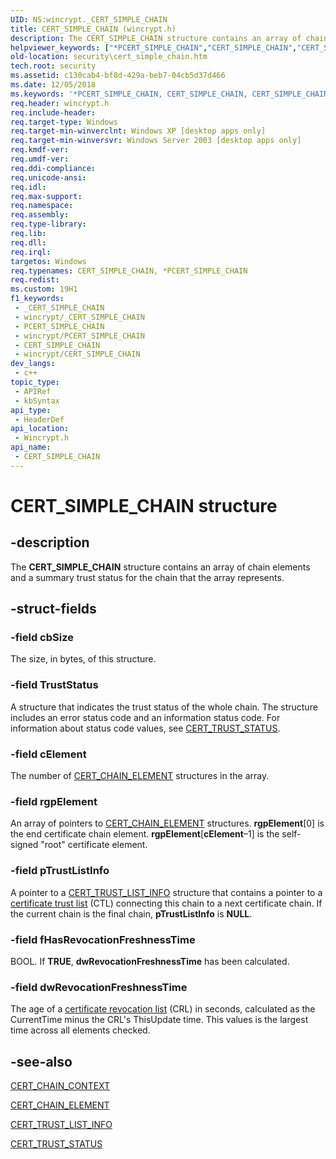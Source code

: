 ```yaml
---
UID: NS:wincrypt._CERT_SIMPLE_CHAIN
title: CERT_SIMPLE_CHAIN (wincrypt.h)
description: The CERT_SIMPLE_CHAIN structure contains an array of chain elements and a summary trust status for the chain that the array represents.
helpviewer_keywords: ["*PCERT_SIMPLE_CHAIN","CERT_SIMPLE_CHAIN","CERT_SIMPLE_CHAIN structure [Security]","PCERT_SIMPLE_CHAIN","PCERT_SIMPLE_CHAIN structure pointer [Security]","_crypto2_cert_simple_chain","security.cert_simple_chain","wincrypt/CERT_SIMPLE_CHAIN","wincrypt/PCERT_SIMPLE_CHAIN"]
old-location: security\cert_simple_chain.htm
tech.root: security
ms.assetid: c130cab4-bf8d-429a-beb7-04cb5d37d466
ms.date: 12/05/2018
ms.keywords: '*PCERT_SIMPLE_CHAIN, CERT_SIMPLE_CHAIN, CERT_SIMPLE_CHAIN structure [Security], PCERT_SIMPLE_CHAIN, PCERT_SIMPLE_CHAIN structure pointer [Security], _crypto2_cert_simple_chain, security.cert_simple_chain, wincrypt/CERT_SIMPLE_CHAIN, wincrypt/PCERT_SIMPLE_CHAIN'
req.header: wincrypt.h
req.include-header: 
req.target-type: Windows
req.target-min-winverclnt: Windows XP [desktop apps only]
req.target-min-winversvr: Windows Server 2003 [desktop apps only]
req.kmdf-ver: 
req.umdf-ver: 
req.ddi-compliance: 
req.unicode-ansi: 
req.idl: 
req.max-support: 
req.namespace: 
req.assembly: 
req.type-library: 
req.lib: 
req.dll: 
req.irql: 
targetos: Windows
req.typenames: CERT_SIMPLE_CHAIN, *PCERT_SIMPLE_CHAIN
req.redist: 
ms.custom: 19H1
f1_keywords:
 - _CERT_SIMPLE_CHAIN
 - wincrypt/_CERT_SIMPLE_CHAIN
 - PCERT_SIMPLE_CHAIN
 - wincrypt/PCERT_SIMPLE_CHAIN
 - CERT_SIMPLE_CHAIN
 - wincrypt/CERT_SIMPLE_CHAIN
dev_langs:
 - c++
topic_type:
 - APIRef
 - kbSyntax
api_type:
 - HeaderDef
api_location:
 - Wincrypt.h
api_name:
 - CERT_SIMPLE_CHAIN
---
```


# CERT_SIMPLE_CHAIN structure


## -description

The <b>CERT_SIMPLE_CHAIN</b> structure contains an array of chain elements and a summary trust status for the chain that the array represents.

## -struct-fields

### -field cbSize

The size, in bytes, of this structure.

### -field TrustStatus

A structure that indicates the trust status of the whole chain. The structure includes an error status code and an information status code. For information about status code values, see <a href="https://docs.microsoft.com/windows/desktop/api/wincrypt/ns-wincrypt-cert_trust_status">CERT_TRUST_STATUS</a>.

### -field cElement

The number of <a href="https://docs.microsoft.com/windows/desktop/api/wincrypt/ns-wincrypt-cert_chain_element">CERT_CHAIN_ELEMENT</a> structures in the array.

### -field rgpElement

An array of pointers to <a href="https://docs.microsoft.com/windows/desktop/api/wincrypt/ns-wincrypt-cert_chain_element">CERT_CHAIN_ELEMENT</a> structures. <b>rgpElement</b>[0] is the end certificate chain element. <b>rgpElement</b>[<b>cElement</b>–1] is the self-signed "root" certificate element.

### -field pTrustListInfo

A pointer to a <a href="https://docs.microsoft.com/windows/desktop/api/wincrypt/ns-wincrypt-cert_trust_list_info">CERT_TRUST_LIST_INFO</a> structure that contains a pointer to a <a href="https://docs.microsoft.com/windows/desktop/SecGloss/c-gly">certificate trust list</a> (CTL) connecting this chain to a next certificate chain. If the current chain is the final chain, <b>pTrustListInfo</b> is <b>NULL</b>.

### -field fHasRevocationFreshnessTime

BOOL. If <b>TRUE</b>, <b>dwRevocationFreshnessTime</b> has been calculated.

### -field dwRevocationFreshnessTime

The age of a <a href="https://docs.microsoft.com/windows/desktop/SecGloss/c-gly">certificate revocation list</a> 
(CRL) in seconds, calculated as the CurrentTime minus the CRL's ThisUpdate time. This values is the largest time across all elements checked.

## -see-also

<a href="https://docs.microsoft.com/windows/desktop/api/wincrypt/ns-wincrypt-cert_chain_context">CERT_CHAIN_CONTEXT</a>



<a href="https://docs.microsoft.com/windows/desktop/api/wincrypt/ns-wincrypt-cert_chain_element">CERT_CHAIN_ELEMENT</a>



<a href="https://docs.microsoft.com/windows/desktop/api/wincrypt/ns-wincrypt-cert_trust_list_info">CERT_TRUST_LIST_INFO</a>



<a href="https://docs.microsoft.com/windows/desktop/api/wincrypt/ns-wincrypt-cert_trust_status">CERT_TRUST_STATUS</a>

